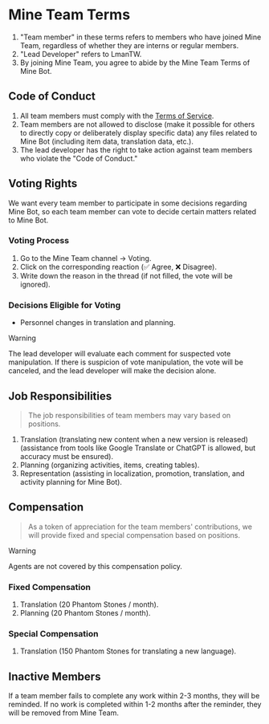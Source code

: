 # Mine Team Terms

1. "Team member" in these terms refers to members who have joined Mine Team, regardless of whether they are interns or regular members.
2. "Lead Developer" refers to LmanTW.
3. By joining Mine Team, you agree to abide by the Mine Team Terms of Mine Bot.

## Code of Conduct

1. All team members must comply with the [Terms of Service](./Terms%20of%20Service.md).
2. Team members are not allowed to disclose (make it possible for others to directly copy or deliberately display specific data) any files related to Mine Bot (including item data, translation data, etc.).
3. The lead developer has the right to take action against team members who violate the "Code of Conduct."

## Voting Rights

We want every team member to participate in some decisions regarding Mine Bot, so each team member can vote to decide certain matters related to Mine Bot.

### Voting Process

1. Go to the Mine Team channel -> Voting.
2. Click on the corresponding reaction (✅ Agree, ❌ Disagree).
3. Write down the reason in the thread (if not filled, the vote will be ignored).

### Decisions Eligible for Voting

* Personnel changes in translation and planning.

> [!WARNING]
> The lead developer will evaluate each comment for suspected vote manipulation. If there is suspicion of vote manipulation, the vote will be canceled, and the lead developer will make the decision alone.

## Job Responsibilities

> The job responsibilities of team members may vary based on positions.

1. Translation (translating new content when a new version is released) (assistance from tools like Google Translate or ChatGPT is allowed, but accuracy must be ensured).
2. Planning (organizing activities, items, creating tables).
3. Representation (assisting in localization, promotion, translation, and activity planning for Mine Bot).

## Compensation

> As a token of appreciation for the team members' contributions, we will provide fixed and special compensation based on positions.

> [!WARNING]
> Agents are not covered by this compensation policy.

### Fixed Compensation

1. Translation (20 Phantom Stones / month).
2. Planning (20 Phantom Stones / month).

### Special Compensation

1. Translation (150 Phantom Stones for translating a new language).

## Inactive Members

If a team member fails to complete any work within 2-3 months, they will be reminded. If no work is completed within 1-2 months after the reminder, they will be removed from Mine Team.
